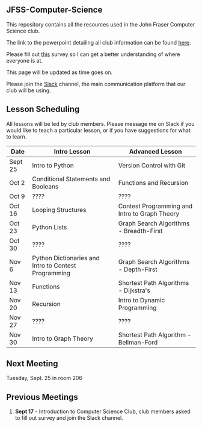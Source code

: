 JFSS-Computer-Science
---
This repository contains all the resources used in the John Fraser Computer Science club. 

The link to the powerpoint detailing all club information can be found [here](https://goo.gl/uJyiEY).

Please fill out [this](https://drive.google.com/open?id=1ZNMRf6A26U0Sfcl_VRzdBuAz0KSdBCMS4lb1doAzk2k) survey so I can get a better understanding of where everyone is at.

This page will be updated as time goes on.

Please join the [Slack](https://join.slack.com/t/jfss-compsci/shared_invite/enQtNDM3MzY1Mzk1ODExLWYzM2ZjYzA3N2ViYzM5ZmMyZWYxZTMzMDZmMGI2YTllMDY2NDA4ZGY5NmI2MjM3OGY1YWI5ZmY3MmEzOThmODI) channel, the main communication platform that our club will be using.

Lesson Scheduling
---
All lessons will be led by club members. Please message me on Slack if you would like to teach a particular lesson, or if you have suggestions for what to learn.

| Date    | Intro Lesson                                         | Advanced Lesson                               |
|---------|------------------------------------------------------|-----------------------------------------------|
| Sept 25 | Intro to Python                                      | Version Control with Git                      |
| Oct 2   | Conditional Statements and Booleans                  | Functions and Recursion                       |
| Oct 9   | ????                                                 | ????                                          |
| Oct 16  | Looping Structures                                   | Contest Programming and Intro to Graph Theory |
| Oct 23  | Python Lists                                         | Graph Search Algorithms - Breadth-First       |
| Oct 30  | ????                                                 | ????                                          |
| Nov 6   | Python Dictionaries and Intro to Contest Programming | Graph Search Algorithms - Depth-First         |
| Nov 13  | Functions                                            | Shortest Path Algorithms - Dijkstra's         |
| Nov 20  | Recursion                                            | Intro to Dynamic Programming                  |
| Nov 27  | ????                                                 | ????                                          |
| Nov 30  | Intro to Graph Theory                                | Shortest Path Algorithm - Bellman-Ford        |

Next Meeting
---
Tuesday, Sept. 25 in room 206

Previous Meetings
---
1. **Sept 17** - Introduction to Computer Science Club, club members asked to fill out survey and join the Slack channel.
